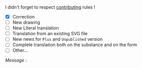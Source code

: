 I didn't forget to respect [contributing](https://github.com/Ceeb182/Nonofficial_frsky_doc/blob/master/CONTRIBUTING.MD) rules !
- [x] Correction
- [ ] New drawing
- [ ] New Literal translation
- [ ] Translation from an existing SVG file
- [ ] New news for `Plus` and `Unpublished` version
- [ ] Complete translation both on the substance and on the form
- [ ] Other...  

*Message :*

